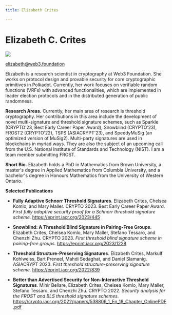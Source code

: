```yaml
---
title: Elizabeth Crites

---
```


# Elizabeth C. Crites

<img className="members" src="https://i.imgur.com/Z2bkSFp.jpg"/>

elizabeth@web3.foundation

Elizabeth is a research scientist in cryptography at Web3 Foundation. She works on protocol design and provable security for core cryptographic primitives in Polkadot. Currently, her work focuses on verifiable random functions (VRFs) with advanced functionalities, which are implemented in leader election protocols and in the distributed generation of public randomness.

**Research Areas.** Currently, her main area of research is threshold cryptography. Her contributions in this area include the development of novel multi-signature and threshold signature schemes, such as Sparkle (CRYPTO’23, Best Early Career Paper Award), Snowblind (CRYPTO’23), FROST2 (CRYPTO’22), TSPS (ASIACRYPT'23), and SpeedyMuSig (an optimized version of MuSig2). Multi-party signatures are used in blockchains in myriad ways.  They are also the subject of an upcoming call from the U.S. National Institute of Standards and Technology (NIST). I am a team member submitting FROST.

**Short Bio.** Elizabeth holds a PhD in Mathematics from Brown University, a master's degree in Applied Mathematics from Columbia University, and a bachelor's degree in Honours Mathematics from the University of Western Ontario.

**Selected Publications**

* **Fully Adaptive Schnorr Threshold Signatures**. Elizabeth Crites, Chelsea Komlo, and Mary Maller. CRYPTO 2023. Best Early Career Paper Award. *First fully adaptive security proof for a Schnorr threshold signature scheme.* https://eprint.iacr.org/2023/445

* **Snowblind: A Threshold Blind Signature in Pairing-Free Groups**. Elizabeth Crites, Chelsea Komlo, Mary Maller, Stefano Tessaro, and Chenzhi Zhu. CRYPTO 2023. *First threshold blind signature scheme in pairing-free groups.* https://eprint.iacr.org/2023/1228

* **Threshold Structure-Preserving Signatures**. Elizabeth Crites, Markulf Kohlweiss, Bart Preneel, Mahdi Sedaghat, and Daniel Slamanig. ASIACRYPT 2023. *First threshold structure-preserving signature scheme.* https://eprint.iacr.org/2022/839

* **Better than Advertised Security for Non-Interactive Threshold Signatures**. Mihir Bellare, Elizabeth Crites, Chelsea Komlo, Mary Maller, Stefano Tessaro, and Chenzhi Zhu. CRYPTO 2022. *Security analysis for the FROST and BLS threshold signature schemes.* https://crypto.iacr.org/2022/papers/538806_1_En_18_Chapter_OnlinePDF.pdf

